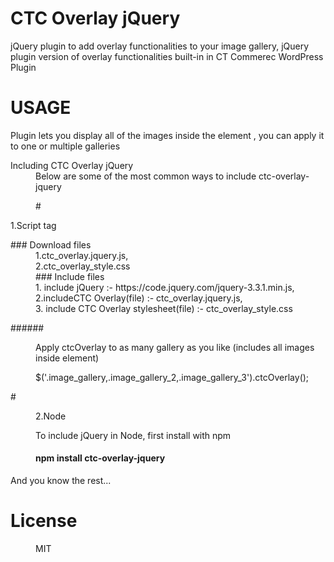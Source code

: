 # CTC Overlay jQuery





jQuery plugin to add overlay functionalities to your image gallery, jQuery plugin version of overlay functionalities built-in in CT Commerec WordPress Plugin  

# USAGE
Plugin  lets you display all of the images inside the element , you can apply it to one or multiple galleries
<dl>
<dt> Including CTC Overlay jQuery


 </dt> 
<dd>Below are some of the most common ways to include ctc-overlay-jquery<dd> 

#<dt>1.Script tag</dt>


 <dt>### Download files </dt>
<dd>1.ctc_overlay.jquery.js,</dd>
<dd>2.ctc_overlay_style.css</dd>

  
<dd>### Include files</dd>
 <dd>1. include jQuery :- https://code.jquery.com/jquery-3.3.1.min.js,</dd>
 <dd>2.includeCTC Overlay(file) :- ctc_overlay.jquery.js,</dd>
 <dd>3. include CTC Overlay stylesheet(file) :-  ctc_overlay_style.css</dd>



######<dd>Apply ctcOverlay to as many gallery as you like (includes all images inside element)</dd>

 <dd> $('.image_gallery,.image_gallery_2,.image_gallery_3').ctcOverlay();</dd>


</dl>
<dl>

#<dd>2.Node</dd>
<dd>To include jQuery in Node, first install with npm</dd>

#### <dd> npm install ctc-overlay-jquery</dd>

<dt>And you know the rest...</dt>

# License 
<dd>MIT</dd>

</dl>

